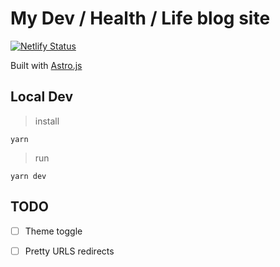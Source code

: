# My Dev / Health / Life blog site 
[![Netlify Status](https://api.netlify.com/api/v1/badges/25cb6de7-ba37-4736-b165-1b002fb311d8/deploy-status)](https://app.netlify.com/sites/chiubaca-blog/deploys)

Built with [Astro.js](https://astro.build/)

## Local Dev

> install

`yarn`

> run

`yarn dev`


## TODO

- [ ] Theme toggle
- [ ] Pretty URLS redirects

 
